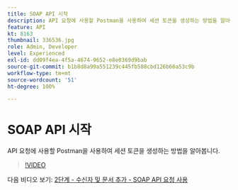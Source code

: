 ```yaml
---
title: SOAP API 시작
description: API 요청에 사용할 Postman을 사용하여 세션 토큰을 생성하는 방법을 알아봅니다
feature: API
kt: 8163
thumbnail: 336536.jpg
role: Admin, Developer
level: Experienced
exl-id: dd09f4ea-4f5a-4674-9652-e8e0369d9bab
source-git-commit: b1b8d8a99a551239c445fb588cbd126b66a53c9b
workflow-type: tm+mt
source-wordcount: '51'
ht-degree: 100%

---
```


# SOAP API 시작

API 요청에 사용할 Postman을 사용하여 세션 토큰을 생성하는 방법을 알아봅니다.

>[!VIDEO](https://video.tv.adobe.com/v/336536?quality=12&learn=on)

다음 비디오 보기: [2단계 - 수신자 및 문서 추가 - SOAP API 요청 사용](/help/tutorial-use-soap-apis/add-recipients-and-articles-using-soap-api-requests.md)
